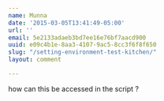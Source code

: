 ```yaml
---
name: Munna
date: '2015-03-05T13:41:49-05:00'
url: ''
email: 5e2133adaeb3bd7ee16e76bf7aacd900
uuid: e09c4b1e-8aa3-4107-9ac5-8cc3f6f8f650
slug: "/setting-environment-test-kitchen/"
layout: comment

---
```


how can this be accessed in the script ?
